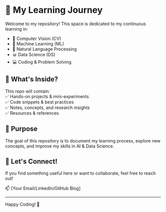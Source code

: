 # 🚀 My Learning Journey  

Welcome to my repository! This space is dedicated to my continuous learning in:  

- 👀 Computer Vision (CV)
- 🧠 Machine Learning (ML) 
- 🤖 Natural Language Processing 
- 📊 Data Science (DS)
- 💻 Coding & Problem Solving  

## 📌 What's Inside?  
This repo will contain:  
✅ Hands-on projects & mini-experiments  
✅ Code snippets & best practices  
✅ Notes, concepts, and research insights  
✅ Resources & references  

## 🎯 Purpose  
The goal of this repository is to document my learning process, explore new concepts, and improve my skills in AI & Data Science.  

## 🚀 Let's Connect!  
If you find something useful here or want to collaborate, feel free to reach out!  

📫 [Your Email/LinkedIn/GitHub Blog]  

---

Happy Coding! 🚀
